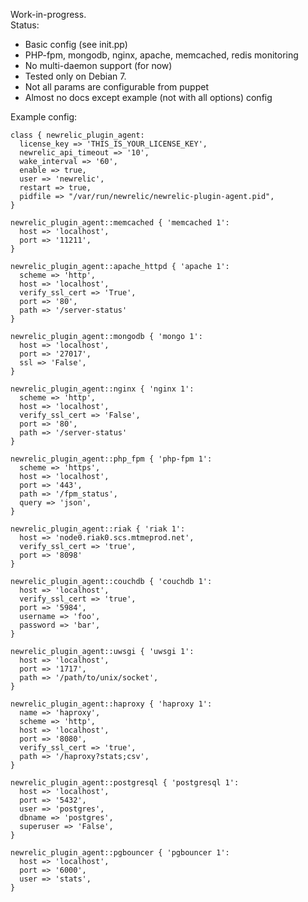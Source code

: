 Work-in-progress.  
Status:  
* Basic config (see init.pp)  
* PHP-fpm, mongodb, nginx, apache, memcached, redis monitoring  
* No multi-daemon support (for now)  
* Tested only on Debian 7.  
* Not all params are configurable from puppet  
* Almost no docs except example (not with all options) config

Example config:
```puppet
class { newrelic_plugin_agent:
  license_key => 'THIS_IS_YOUR_LICENSE_KEY',
  newrelic_api_timeout => '10',
  wake_interval => '60',
  enable => true,
  user => 'newrelic',
  restart => true,
  pidfile => "/var/run/newrelic/newrelic-plugin-agent.pid",
}

newrelic_plugin_agent::memcached { 'memcached 1':
  host => 'localhost',
  port => '11211',
}

newrelic_plugin_agent::apache_httpd { 'apache 1': 
  scheme => 'http',
  host => 'localhost',
  verify_ssl_cert => 'True',
  port => '80',
  path => '/server-status'
}

newrelic_plugin_agent::mongodb { 'mongo 1':
  host => 'localhost',
  port => '27017',
  ssl => 'False',
}

newrelic_plugin_agent::nginx { 'nginx 1':
  scheme => 'http',
  host => 'localhost',
  verify_ssl_cert => 'False',
  port => '80',
  path => '/server-status'
}

newrelic_plugin_agent::php_fpm { 'php-fpm 1':
  scheme => 'https',
  host => 'localhost',
  port => '443',
  path => '/fpm_status',
  query => 'json',
}

newrelic_plugin_agent::riak { 'riak 1': 
  host => 'node0.riak0.scs.mtmeprod.net',
  verify_ssl_cert => 'true',
  port => '8098'
}

newrelic_plugin_agent::couchdb { 'couchdb 1': 
  host => 'localhost',
  verify_ssl_cert => 'true',
  port => '5984',
  username => 'foo',
  password => 'bar',
}

newrelic_plugin_agent::uwsgi { 'uwsgi 1': 
  host => 'localhost',
  port => '1717',
  path => '/path/to/unix/socket',
}

newrelic_plugin_agent::haproxy { 'haproxy 1': 
  name => 'haproxy',
  scheme => 'http',
  host => 'localhost',
  port => '8080',
  verify_ssl_cert => 'true',
  path => '/haproxy?stats;csv',
}

newrelic_plugin_agent::postgresql { 'postgresql 1': 
  host => 'localhost',
  port => '5432',
  user => 'postgres',
  dbname => 'postgres',
  superuser => 'False',
}

newrelic_plugin_agent::pgbouncer { 'pgbouncer 1': 
  host => 'localhost',
  port => '6000',
  user => 'stats',
}
```
